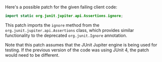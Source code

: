 Here's a possible patch for the given failing client code:

```java
import static org.junit.jupiter.api.Assertions.ignore;
```

This patch imports the `ignore` method from the `org.junit.jupiter.api.Assertions` class, which provides similar functionality to the deprecated `org.junit.Ignore` annotation.

Note that this patch assumes that the JUnit Jupiter engine is being used for testing. If the previous version of the code was using JUnit 4, the patch would need to be different.